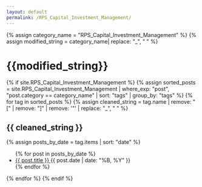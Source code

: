 ```yaml
---
layout: default
permalink: /RPS_Capital_Investment_Management/
---
```


{% assign category_name = "RPS_Capital_Investment_Management" %}
{% assign modified_string = category_name| replace: "_", " " %}
<h1>{{modified_string}}</h1>
{% if site.RPS_Capital_Investment_Management %}
{% assign sorted_posts = site.RPS_Capital_Investment_Management | where_exp: "post", "post.category == category_name" | sort: "tags" | group_by: "tags" %}
{% for tag in sorted_posts %}
{% assign cleaned_string = tag.name | remove: "[" | remove: "]" | remove: '"' | replace: "_", " " %}
<h2>{{ cleaned_string }}</h2>
{% assign posts_by_date = tag.items | sort: "date" %}
<ul>
{% for post in posts_by_date %}
<li><a href="{{ post.url | relative_url }}">{{ post.title }} </a><span>{{ post.date | date: "%B, %Y" }}</span></li>
{% endfor %}
</ul>
{% endfor %}
{% endif %}
